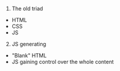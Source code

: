 1. The old triad
- HTML
- CSS
- JS


2. JS generating
- "Blank" HTML
- JS gaining control over the whole content
